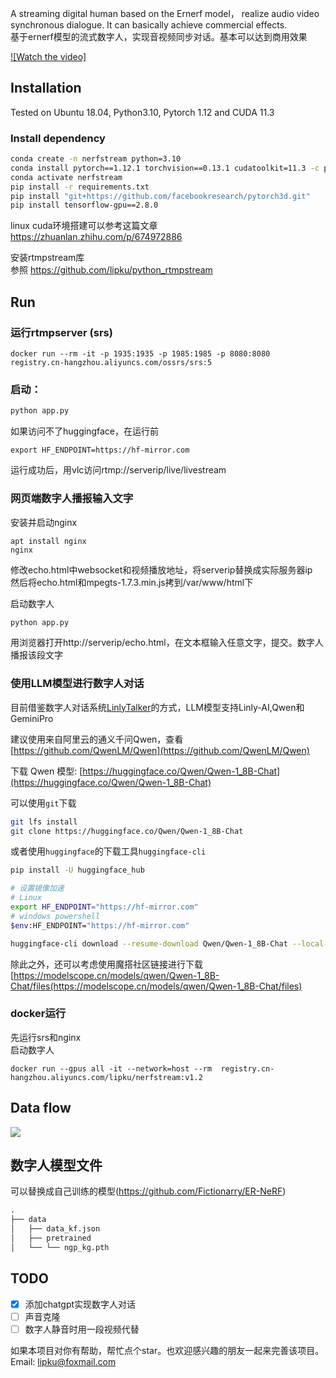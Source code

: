 A streaming digital human based on the Ernerf model， realize audio video synchronous dialogue. It can basically achieve commercial effects.  
基于ernerf模型的流式数字人，实现音视频同步对话。基本可以达到商用效果

[![Watch the video]](/assets/demo.mp4)

## Installation

Tested on Ubuntu 18.04, Python3.10, Pytorch 1.12 and CUDA 11.3

### Install dependency

```bash
conda create -n nerfstream python=3.10
conda install pytorch==1.12.1 torchvision==0.13.1 cudatoolkit=11.3 -c pytorch
conda activate nerfstream
pip install -r requirements.txt
pip install "git+https://github.com/facebookresearch/pytorch3d.git"
pip install tensorflow-gpu==2.8.0
```
linux cuda环境搭建可以参考这篇文章 https://zhuanlan.zhihu.com/p/674972886

安装rtmpstream库  
参照 https://github.com/lipku/python_rtmpstream


## Run

### 运行rtmpserver (srs)
```
docker run --rm -it -p 1935:1935 -p 1985:1985 -p 8080:8080 registry.cn-hangzhou.aliyuncs.com/ossrs/srs:5
```

### 启动：

```python
python app.py
```

如果访问不了huggingface，在运行前
```
export HF_ENDPOINT=https://hf-mirror.com
```

运行成功后，用vlc访问rtmp://serverip/live/livestream

### 网页端数字人播报输入文字
安装并启动nginx
```
apt install nginx
nginx
```
修改echo.html中websocket和视频播放地址，将serverip替换成实际服务器ip  
然后将echo.html和mpegts-1.7.3.min.js拷到/var/www/html下

启动数字人
```python
python app.py
```

用浏览器打开http://serverip/echo.html，在文本框输入任意文字，提交。数字人播报该段文字

### 使用LLM模型进行数字人对话

目前借鉴数字人对话系统[LinlyTalker](https://github.com/Kedreamix/Linly-Talker)的方式，LLM模型支持Linly-AI,Qwen和GeminiPro

建议使用来自阿里云的通义千问Qwen，查看 [https://github.com/QwenLM/Qwen](https://github.com/QwenLM/Qwen)

下载 Qwen 模型: [https://huggingface.co/Qwen/Qwen-1_8B-Chat](https://huggingface.co/Qwen/Qwen-1_8B-Chat)

可以使用`git`下载

```bash
git lfs install
git clone https://huggingface.co/Qwen/Qwen-1_8B-Chat
```

或者使用`huggingface`的下载工具`huggingface-cli`

```bash
pip install -U huggingface_hub

# 设置镜像加速
# Linux
export HF_ENDPOINT="https://hf-mirror.com"
# windows powershell
$env:HF_ENDPOINT="https://hf-mirror.com"

huggingface-cli download --resume-download Qwen/Qwen-1_8B-Chat --local-dir Qwen/Qwen-1_8B-Chat
```

除此之外，还可以考虑使用魔搭社区链接进行下载 [https://modelscope.cn/models/qwen/Qwen-1_8B-Chat/files(https://modelscope.cn/models/qwen/Qwen-1_8B-Chat/files)

### 

### docker运行
先运行srs和nginx  
启动数字人
```
docker run --gpus all -it --network=host --rm  registry.cn-hangzhou.aliyuncs.com/lipku/nerfstream:v1.2
```

## Data flow
![](/assets/dataflow.png)

## 数字人模型文件
可以替换成自己训练的模型(https://github.com/Fictionarry/ER-NeRF)
```python
.
├── data
│   ├── data_kf.json			
│   ├── pretrained
│   └── └── ngp_kg.pth

```

## TODO
- [x] 添加chatgpt实现数字人对话
- [ ] 声音克隆
- [ ] 数字人静音时用一段视频代替

如果本项目对你有帮助，帮忙点个star。也欢迎感兴趣的朋友一起来完善该项目。  
Email: lipku@foxmail.com
